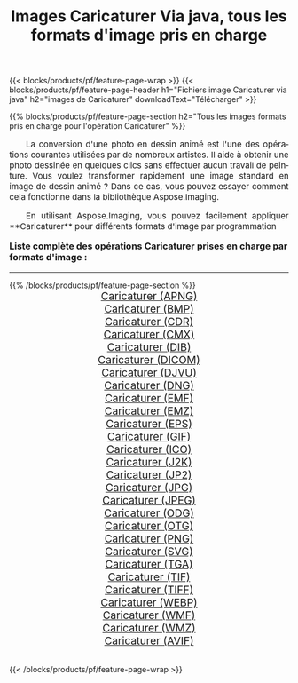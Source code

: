 ﻿---
title: Images Caricaturer Via java, tous les formats d'image pris en charge 
weight: 3920
url: /fr/java/cartoonify/ 
lang: fr
langdirlevel: 2
locales: zh-hans,ja,it,ru,de,es,fr,nl,id,lt,pl,pt,vi,tr,ko,zh-hant,ar,hi,th,sv,cs,uk,he
description: En utilisant Aspose.Imaging, vous pouvez facilement Caricaturer images Via java
---

{{< blocks/products/pf/feature-page-wrap >}}
{{< blocks/products/pf/feature-page-header h1="Fichiers image Caricaturer via java" h2="images de Caricaturer" downloadText="Télécharger" >}}


{{% blocks/products/pf/feature-page-section  h2="Tous les images formats pris en charge pour l'opération Caricaturer" %}}
<p align="justify" style="text-indent:2em;font-size:15px;">
La conversion d'une photo en dessin animé est l'une des opérations courantes utilisées par de nombreux artistes. Il aide à obtenir une photo dessinée en quelques clics sans effectuer aucun travail de peinture. Vous voulez transformer rapidement une image standard en image de dessin animé ? Dans ce cas, vous pouvez essayer comment cela fonctionne dans la bibliothèque Aspose.Imaging.
</p>
<p align="justify" style="text-indent:2em;font-size:15px;">
En utilisant Aspose.Imaging, vous pouvez facilement appliquer **Caricaturer** pour différents formats d'image par programmation
</p>
<h3 style="margin-top:16px;">
Liste complète des opérations Caricaturer prises en charge par formats d'image :
</h3>
<hr/>
{{% /blocks/products/pf/feature-page-section %}}
<div class="container-fluid productfamilypage bg-gray">
    <div class="convertypes bg-gray agp-content section">
        <div class="container">
		<div class="row other-converters" style="gap: 10px;font-size: 19px;text-align:center;">
		    <div class='col-md-3 other-converter remove-lp remove-rp'><a href="/imaging/fr/java/cartoonify/apng/" style="padding:15px;">Caricaturer (APNG)</a></div><div class='col-md-3 other-converter remove-lp remove-rp'><a href="/imaging/fr/java/cartoonify/bmp/" style="padding:15px;">Caricaturer (BMP)</a></div><div class='col-md-3 other-converter remove-lp remove-rp'><a href="/imaging/fr/java/cartoonify/cdr/" style="padding:15px;">Caricaturer (CDR)</a></div><div class='col-md-3 other-converter remove-lp remove-rp'><a href="/imaging/fr/java/cartoonify/cmx/" style="padding:15px;">Caricaturer (CMX)</a></div><div class='col-md-3 other-converter remove-lp remove-rp'><a href="/imaging/fr/java/cartoonify/dib/" style="padding:15px;">Caricaturer (DIB)</a></div><div class='col-md-3 other-converter remove-lp remove-rp'><a href="/imaging/fr/java/cartoonify/dicom/" style="padding:15px;">Caricaturer (DICOM)</a></div><div class='col-md-3 other-converter remove-lp remove-rp'><a href="/imaging/fr/java/cartoonify/djvu/" style="padding:15px;">Caricaturer (DJVU)</a></div><div class='col-md-3 other-converter remove-lp remove-rp'><a href="/imaging/fr/java/cartoonify/dng/" style="padding:15px;">Caricaturer (DNG)</a></div><div class='col-md-3 other-converter remove-lp remove-rp'><a href="/imaging/fr/java/cartoonify/emf/" style="padding:15px;">Caricaturer (EMF)</a></div><div class='col-md-3 other-converter remove-lp remove-rp'><a href="/imaging/fr/java/cartoonify/emz/" style="padding:15px;">Caricaturer (EMZ)</a></div><div class='col-md-3 other-converter remove-lp remove-rp'><a href="/imaging/fr/java/cartoonify/eps/" style="padding:15px;">Caricaturer (EPS)</a></div><div class='col-md-3 other-converter remove-lp remove-rp'><a href="/imaging/fr/java/cartoonify/gif/" style="padding:15px;">Caricaturer (GIF)</a></div><div class='col-md-3 other-converter remove-lp remove-rp'><a href="/imaging/fr/java/cartoonify/ico/" style="padding:15px;">Caricaturer (ICO)</a></div><div class='col-md-3 other-converter remove-lp remove-rp'><a href="/imaging/fr/java/cartoonify/j2k/" style="padding:15px;">Caricaturer (J2K)</a></div><div class='col-md-3 other-converter remove-lp remove-rp'><a href="/imaging/fr/java/cartoonify/jp2/" style="padding:15px;">Caricaturer (JP2)</a></div><div class='col-md-3 other-converter remove-lp remove-rp'><a href="/imaging/fr/java/cartoonify/jpg/" style="padding:15px;">Caricaturer (JPG)</a></div><div class='col-md-3 other-converter remove-lp remove-rp'><a href="/imaging/fr/java/cartoonify/jpeg/" style="padding:15px;">Caricaturer (JPEG)</a></div><div class='col-md-3 other-converter remove-lp remove-rp'><a href="/imaging/fr/java/cartoonify/odg/" style="padding:15px;">Caricaturer (ODG)</a></div><div class='col-md-3 other-converter remove-lp remove-rp'><a href="/imaging/fr/java/cartoonify/otg/" style="padding:15px;">Caricaturer (OTG)</a></div><div class='col-md-3 other-converter remove-lp remove-rp'><a href="/imaging/fr/java/cartoonify/png/" style="padding:15px;">Caricaturer (PNG)</a></div><div class='col-md-3 other-converter remove-lp remove-rp'><a href="/imaging/fr/java/cartoonify/svg/" style="padding:15px;">Caricaturer (SVG)</a></div><div class='col-md-3 other-converter remove-lp remove-rp'><a href="/imaging/fr/java/cartoonify/tga/" style="padding:15px;">Caricaturer (TGA)</a></div><div class='col-md-3 other-converter remove-lp remove-rp'><a href="/imaging/fr/java/cartoonify/tif/" style="padding:15px;">Caricaturer (TIF)</a></div><div class='col-md-3 other-converter remove-lp remove-rp'><a href="/imaging/fr/java/cartoonify/tiff/" style="padding:15px;">Caricaturer (TIFF)</a></div><div class='col-md-3 other-converter remove-lp remove-rp'><a href="/imaging/fr/java/cartoonify/webp/" style="padding:15px;">Caricaturer (WEBP)</a></div><div class='col-md-3 other-converter remove-lp remove-rp'><a href="/imaging/fr/java/cartoonify/wmf/" style="padding:15px;">Caricaturer (WMF)</a></div><div class='col-md-3 other-converter remove-lp remove-rp'><a href="/imaging/fr/java/cartoonify/wmz/" style="padding:15px;">Caricaturer (WMZ)</a></div><div class='col-md-3 other-converter remove-lp remove-rp'><a href="/imaging/fr/java/cartoonify/avif/" style="padding:15px;">Caricaturer (AVIF)</a></div>
                </div>
        </div>
    </div>
</div>
<br/>

{{< /blocks/products/pf/feature-page-wrap >}}
